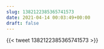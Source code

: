 ```yaml
---
slug: 1382122385365741573
date: 2021-04-14 00:03:49+00:00
draft: false
---
```


{{< tweet 1382122385365741573 >}}
